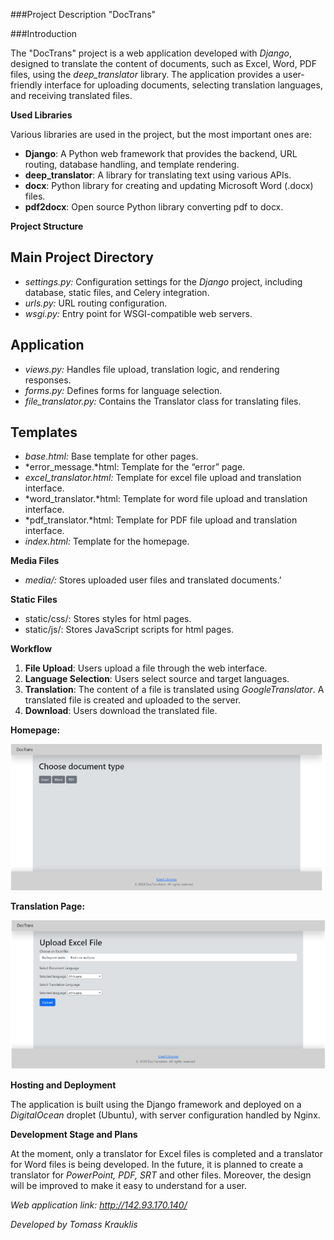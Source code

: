 ###Project Description "DocTrans"

###Introduction

The "DocTrans" project is a web application developed with *Django*, designed to translate the content of documents, such as Excel, Word, PDF files, using the *deep\_translator* library. The application provides a user-friendly interface for uploading documents, selecting translation languages, and receiving translated files.

**Used Libraries**

Various libraries are used in the project, but the most important ones are:

- **Django**: A Python web framework that provides the backend, URL routing, database handling, and template rendering.
- **deep\_translator**: A library for translating text using various APIs.
- **docx**: Python library for creating and updating Microsoft Word (.docx) files.
- **pdf2docx**: Open source Python library converting pdf to docx.

**Project Structure**
## **Main Project Directory**
- *settings.py:* Configuration settings for the *Django* project, including database, static files, and Celery integration.
- *urls.py:* URL routing configuration.
- *wsgi.py:* Entry point for WSGI-compatible web servers.
## **Application**
- *views.py:* Handles file upload, translation logic, and rendering responses.
- *forms.py:* Defines forms for language selection.
- *file\_translator.py:* Contains the Translator class for translating files.
## **Templates**
- *base.html:* Base template for other pages.
- *error\_message.*html: Template for the “error” page.
- *excel\_translator.html:* Template for excel file upload and translation interface.
- *word\_translator.*html: Template for word file upload and translation interface.
- *pdf\_translator.*html: Template for PDF file upload and translation interface.
- *index.html:* Template for the homepage.

**Media Files**

- *media/:* Stores uploaded user files and translated documents.’

**Static Files**

- static/css/: Stores styles for html pages.
- static/js/: Stores JavaScript scripts for html pages.

**Workflow**

1. **File Upload**: Users upload a file through the web interface.
1. **Language Selection**: Users select source and target languages.
1. **Translation**: The content of a file is translated using *GoogleTranslator*. A translated file is created and uploaded to the server.
1. **Download**: Users download the translated file.

**Homepage:**

![](doc-trans-1.png)

**Translation Page:**

![](doc-trans-2.png)

**Hosting and Deployment**

The application is built using the Django framework and deployed on a *DigitalOcean* droplet (Ubuntu), with server configuration handled by Nginx.

**Development Stage and Plans**

At the moment, only a translator for Excel files is completed and a translator for Word files is being developed. In the future, it is planned to create a translator for *PowerPoint, PDF, SRT* and other files. Moreover, the design will be improved to make it easy to understand for a user. 


*Web application link: <http://142.93.170.140/>* 

*Developed by Tomass Krauklis*
